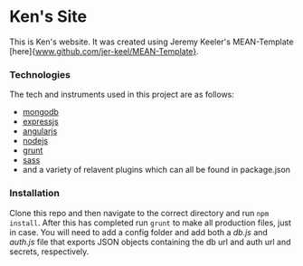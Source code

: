 # Ken's Site
This is Ken's website. It was created using Jeremy Keeler's MEAN-Template
[here]{www.github.com/jer-keel/MEAN-Template}.

### Technologies
The tech and instruments used in this project are as follows:

* [mongodb](https://www.mongodb.org/)
* [expressjs](http://expressjs.com/)
* [angularjs](https://angularjs.org/)
* [nodejs](https://nodejs.org/)
* [grunt](http://gruntjs.com/) 
* [sass](http://sass-lang.com/)
* and a variety of relavent plugins which can all be found in package.json

### Installation
Clone this repo and then navigate to the correct directory and run `npm install`.
After this has completed run `grunt` to make all production files, just in case.
You will need to add a config folder and add both a *db.js* and *auth.js* file that
exports JSON objects containing the db url and auth url and secrets, respectively.
